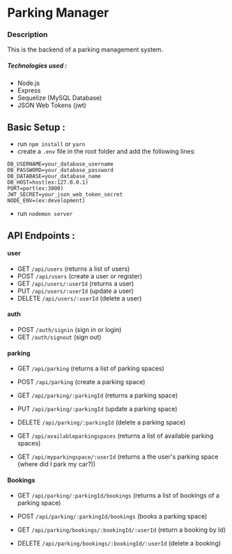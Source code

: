 # Parking Manager

### Description

This is the backend of a parking management system.

##### Technologies used :

- Node.js
- Express
- Sequelize (MySQL Database)
- JSON Web Tokens (jwt)

## Basic Setup :

- run `npm install` or `yarn`
- create a `.env` file in the root folder and add the following lines:

```
DB_USERNAME=your_database_username
DB_PASSWORD=your_database_password
DB_DATABASE=your_database_name
DB_HOST=host(ex:127.0.0.1)
PORT=port(ex:3000)
JWT_SECRET=your_json_web_token_secret
NODE_ENV=(ex:development)
```

- run `nodemon server`

## API Endpoints :

#### user

- GET `/api/users` (returns a list of users)
- POST `/api/users` (create a user or register)
- GET `/api/users/:userId` (returns a user)
- PUT `/api/users/:userId` (update a user)
- DELETE `/api/users/:userId` (delete a user)

#### auth

- POST `/auth/signin` (sign in or login)
- GET `/auth/signout` (sign out)

#### parking

- GET `/api/parking` (returns a list of parking spaces)
- POST `/api/parking` (create a parking space)
- GET `/api/parking/:parkingId` (returns a parking space)
- PUT `/api/parking/:parkingId` (update a parking space)
- DELETE `/api/parking/:parkingId` (delete a parking space)

- GET `/api/availableparkingspaces` (returns a list of available parking spaces)
- GET `/api/myparkingspace/:userId` (returns a the user's parking space (where did I park my car?))

#### Bookings

- GET `/api/parking/:parkingId/bookings` (returns a list of bookings of a parking space)
- POST `/api/parking/:parkingId/bookings` (books a parking space)

- GET `/api/parking/bookings/:bookingId/:userId` (return a booking by Id)
- DELETE `/api/parking/bookings/:bookingId/:userId` (delete a booking)

